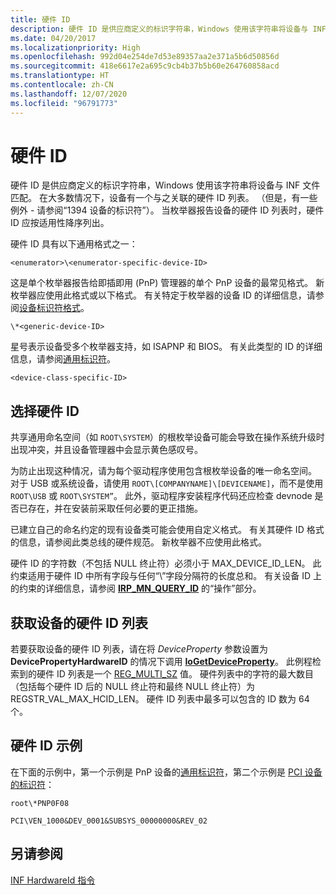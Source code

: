 ```yaml
---
title: 硬件 ID
description: 硬件 ID 是供应商定义的标识字符串，Windows 使用该字符串将设备与 INF 文件匹配。
ms.date: 04/20/2017
ms.localizationpriority: High
ms.openlocfilehash: 992d04e254de7d53e89357aa2e371a5b6d50856d
ms.sourcegitcommit: 418e6617e2a695c9cb4b37b5b60e264760858acd
ms.translationtype: HT
ms.contentlocale: zh-CN
ms.lasthandoff: 12/07/2020
ms.locfileid: "96791773"
---
```

# <a name="hardware-id"></a>硬件 ID


硬件 ID 是供应商定义的标识字符串，Windows 使用该字符串将设备与 INF 文件匹配。 在大多数情况下，设备有一个与之关联的硬件 ID 列表。 （但是，有一些例外 - 请参阅“1394 设备的标识符”）。 当枚举器报告设备的硬件 ID 列表时，硬件 ID 应按适用性降序列出。




硬件 ID 具有以下通用格式之一：

`<enumerator>\<enumerator-specific-device-ID>`

这是单个枚举器报告给即插即用 (PnP) 管理器的单个 PnP 设备的最常见格式。 新枚举器应使用此格式或以下格式。 有关特定于枚举器的设备 ID 的详细信息，请参阅[设备标识符格式](./generic-identifiers.md)。

`\*<generic-device-ID>`

星号表示设备受多个枚举器支持，如 ISAPNP 和 BIOS。 有关此类型的 ID 的详细信息，请参阅[通用标识符](generic-identifiers.md)。

`<device-class-specific-ID>`

## <a name="selecting-a-hardware-id"></a>选择硬件 ID

共享通用命名空间（如 `ROOT\SYSTEM`）的根枚举设备可能会导致在操作系统升级时出现冲突，并且设备管理器中会显示黄色感叹号。

为防止出现这种情况，请为每个驱动程序使用包含根枚举设备的唯一命名空间。 对于 USB 或系统设备，请使用 `ROOT\[COMPANYNAME]\[DEVICENAME]`，而不是使用 `ROOT\USB` 或 `ROOT\SYSTEM”`。  此外，驱动程序安装程序代码还应检查 devnode 是否已存在，并在安装前采取任何必要的更正措施。

已建立自己的命名约定的现有设备类可能会使用自定义格式。 有关其硬件 ID 格式的信息，请参阅此类总线的硬件规范。 新枚举器不应使用此格式。

硬件 ID 的字符数（不包括 NULL 终止符）必须小于 MAX_DEVICE_ID_LEN。 此约束适用于硬件 ID 中所有字段与任何“\\”字段分隔符的长度总和。 有关设备 ID 上的约束的详细信息，请参阅 [**IRP_MN_QUERY_ID**](../kernel/irp-mn-query-id.md) 的“操作”部分。

## <a name="obtaining-the-list-of-hardware-ids-for-a-device"></a>获取设备的硬件 ID 列表

若要获取设备的硬件 ID 列表，请在将 *DeviceProperty* 参数设置为 **DevicePropertyHardwareID** 的情况下调用 [**IoGetDeviceProperty**](/windows-hardware/drivers/ddi/wdm/nf-wdm-iogetdeviceproperty)。 此例程检索到的硬件 ID 列表是一个 [REG_MULTI_SZ](/windows/desktop/SysInfo/registry-value-types) 值。 硬件列表中的字符的最大数目（包括每个硬件 ID 后的 NULL 终止符和最终 NULL 终止符）为 REGSTR_VAL_MAX_HCID_LEN。 硬件 ID 列表中最多可以包含的 ID 数为 64 个。

## <a name="examples-of-hardware-ids"></a>硬件 ID 示例

在下面的示例中，第一个示例是 PnP 设备的[通用标识符](generic-identifiers.md)，第二个示例是 [PCI 设备的标识符](identifiers-for-pci-devices.md)：

`root\*PNP0F08`

`PCI\VEN_1000&DEV_0001&SUBSYS_00000000&REV_02`





## <a name="see-also"></a>另请参阅

[INF HardwareId 指令](./inf-hardwareid-directive.md)
